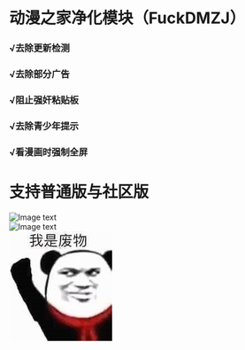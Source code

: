 # 动漫之家净化模块（FuckDMZJ）
### √去除更新检测<br>
### √去除部分广告<br>
### √阻止强奸粘贴板<br>
### √去除青少年提示<br>
### √看漫画时强制全屏<br>
# 支持普通版与社区版
![Image text](https://github.com/cokkeijigen/FuckDMZJ/blob/master/image0.png)<br>
![Image text](https://github.com/cokkeijigen/FuckDMZJ/blob/master/image1.png)<br>
![Image text](https://raw.githubusercontent.com/Xposed-Modules-Repo/ss.colytitse.fuckdmzj/main/image.jpg)
